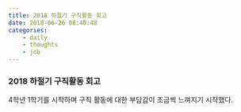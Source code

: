```yaml
---
title: 2018 하절기 구직활동 회고
date: 2018-06-26 08:40:48
categories:
    - daily
    - thoughts
    - job
---
```


### 2018 하절기 구직활동 회고

4학년 1학기를 시작하며 구직 활동에 대한 부담감이 조금씩 느껴지기 시작했다. 

